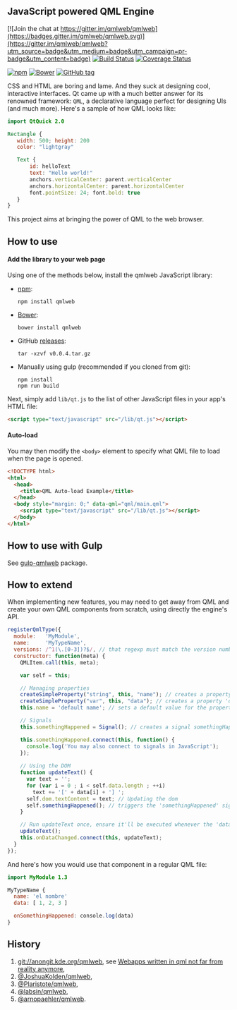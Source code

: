 ## JavaScript powered QML Engine

[![Join the chat at https://gitter.im/qmlweb/qmlweb](https://badges.gitter.im/qmlweb/qmlweb.svg)](https://gitter.im/qmlweb/qmlweb?utm_source=badge&utm_medium=badge&utm_campaign=pr-badge&utm_content=badge)
[![Build Status](https://travis-ci.org/qmlweb/qmlweb.svg?branch=master)](https://travis-ci.org/qmlweb/qmlweb)
[![Coverage Status](https://coveralls.io/repos/github/qmlweb/qmlweb/badge.svg?branch=master)](https://coveralls.io/github/qmlweb/qmlweb?branch=master)

[![npm](https://img.shields.io/npm/v/qmlweb.svg)](https://www.npmjs.com/package/qmlweb)
[![Bower](https://img.shields.io/bower/v/qmlweb.svg)](http://bower.io/search/?q=qmlweb)
[![GitHub tag](https://img.shields.io/github/tag/qmlweb/qmlweb.svg)](https://github.com/qmlweb/qmlweb/releases)

CSS and HTML are boring and lame. And they suck at designing cool, interactive interfaces. Qt came up with a much better answer for its renowned framework: `QML`, a declarative language perfect for designing UIs (and much more). Here's a sample of how QML looks like:

```QML
import QtQuick 2.0

Rectangle {
   width: 500; height: 200
   color: "lightgray"

   Text {
       id: helloText
       text: "Hello world!"
       anchors.verticalCenter: parent.verticalCenter
       anchors.horizontalCenter: parent.horizontalCenter
       font.pointSize: 24; font.bold: true
   }
}
```

This project aims at bringing the power of QML to the web browser.

## How to use
#### Add the library to your web page
Using one of the methods below, install the qmlweb JavaScript library:

- [npm](https://www.npmjs.com/package/qmlweb):

  ```
  npm install qmlweb
  ```

- [Bower](http://bower.io/search/?q=qmlweb):

  ```
  bower install qmlweb
  ```

- GitHub [releases](https://github.com/qmlweb/qmlweb/releases):
  ```
  tar -xzvf v0.0.4.tar.gz
  ```

- Manually using gulp (recommended if you cloned from git):
  ```
  npm install
  npm run build
  ```

Next, simply add `lib/qt.js` to the list of other JavaScript files in your app's HTML file:


```HTML
<script type="text/javascript" src="/lib/qt.js"></script>
```

#### Auto-load
You may then modify the `<body>` element to specify what QML file to load when the page is opened.

```HTML
<!DOCTYPE html>
<html>
  <head>
    <title>QML Auto-load Example</title>
  </head>
  <body style="margin: 0;" data-qml="qml/main.qml">
    <script type="text/javascript" src="/lib/qt.js"></script>
  </body>
</html>
````

## How to use with Gulp
See [gulp-qmlweb](https://github.com/qmlweb/gulp-qmlweb) package.

## How to extend
When implementing new features, you may need to get away from QML and create your own QML components from scratch, using directly the engine's API.

```Javascript
registerQmlType({
  module:   'MyModule',
  name:     'MyTypeName',
  versions: /^1(\.[0-3])?$/, // that regexp must match the version number for the import to work
  constructor: function(meta) {
    QMLItem.call(this, meta);

    var self = this;

    // Managing properties
    createSimpleProperty("string", this, "name"); // creates a property 'name' of type string
    createSimpleProperty("var", this, "data"); // creates a property 'data' of undefined type
    this.name = 'default name'; // sets a default value for the property 'name'

    // Signals
    this.somethingHappened = Signal(); // creates a signal somethingHappened

    this.somethingHappened.connect(this, function() {
      console.log('You may also connect to signals in JavaScript');
    });
  
    // Using the DOM
    function updateText() {
      var text = '';
      for (var i = 0 ; i < self.data.length ; ++i)
        text += '[' + data[i] + '] ';
      self.dom.textContent = text; // Updating the dom
      self.somethingHappened(); // triggers the 'somethingHappened' signal.
    }

    // Run updateText once, ensure it'll be executed whenever the 'data' property changes.
    updateText();
    this.onDataChanged.connect(this, updateText);
  }
});
```

And here's how you would use that component in a regular QML file:
```QML
import MyModule 1.3

MyTypeName {
  name: 'el nombre'
  data: [ 1, 2, 3 ]

  onSomethingHappened: console.log(data)
}
```

## History

 1. [git://anongit.kde.org/qmlweb](https://quickgit.kde.org/?p=qmlweb.git), see [Webapps written in qml not far from reality anymore](http://akreuzkamp.de/2013/07/10/webapps-written-in-qml-not-far-from-reality-anymore),
 2. [@JoshuaKolden/qmlweb](https://github.com/JoshuaKolden/qmlweb),
 3. [@Plaristote/qmlweb](https://github.com/Plaristote/qmlweb),
 4. [@labsin/qmlweb](https://github.com/labsin/qmlweb),
 5. [@arnopaehler/qmlweb](https://github.com/arnopaehler/qmlweb).
